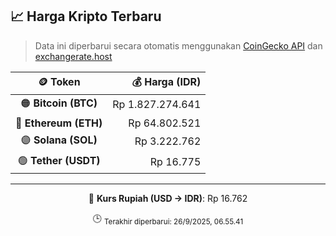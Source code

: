 

<!-- HARGA_KRIPTO -->
## 📈 Harga Kripto Terbaru

> Data ini diperbarui secara otomatis menggunakan [CoinGecko API](https://www.coingecko.com/) dan [exchangerate.host](https://exchangerate.host/)

<div align="center">

| 🪙 Token | 💰 Harga (IDR) |
|:------:|---------------:|
| 🟠 **Bitcoin (BTC)**   | Rp 1.827.274.641 |
| 🔵 **Ethereum (ETH)**  | Rp 64.802.521 |
| 🟣 **Solana (SOL)**    | Rp 3.222.762 |
| 🟢 **Tether (USDT)**   | Rp 16.775 |

---

💱 **Kurs Rupiah (USD → IDR)**: Rp 16.762

🕒 <sub>Terakhir diperbarui: 26/9/2025, 06.55.41</sub>

</div>
<!-- /HARGA_KRIPTO -->